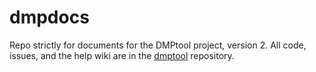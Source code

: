 dmpdocs
=======

Repo strictly for documents for the DMPtool project, version 2. All code, issues, and the help wiki are in the [dmptool](https://github.com/CDLUC3/dmptool) repository.
